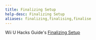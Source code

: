 ```yaml
---
title: Finalizing Setup
help-desc: Finalizing Setup
aliases: finalizing,finalising,finalise
---
```


Wii U Hacks Guide's [Finalizing Setup](https://wiiu.hacks.guide/#/aroma/finalizing-setup)
